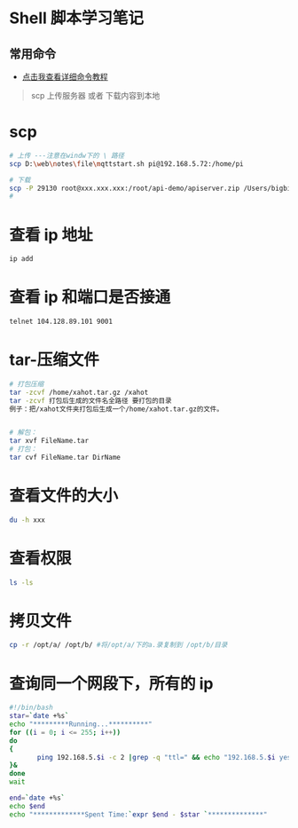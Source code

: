 # Shell 脚本学习笔记

## 常用命令

- [点击我查看详细命令教程](https://www.runoob.com/linux/linux-command-manual.html)

> scp 上传服务器 或者 下载内容到本地

# scp

```bash
# 上传 ---注意在windw下的 \ 路径
scp D:\web\notes\file\mqttstart.sh pi@192.168.5.72:/home/pi

# 下载
scp -P 29130 root@xxx.xxx.xxx:/root/api-demo/apiserver.zip /Users/bigbird/Down104
#
```

# 查看 ip 地址

```bash
ip add
```

# 查看 ip 和端口是否接通

```bash
telnet 104.128.89.101 9001
```

# tar-压缩文件

```bash
# 打包压缩
tar -zcvf /home/xahot.tar.gz /xahot
tar -zcvf 打包后生成的文件名全路径 要打包的目录
例子：把/xahot文件夹打包后生成一个/home/xahot.tar.gz的文件。


# 解包：
tar xvf FileName.tar
# 打包：
tar cvf FileName.tar DirName
```

# 查看文件的大小

```bash
du -h xxx
```

# 查看权限

```bash
ls -ls
```

# 拷贝文件

```bash
cp -r /opt/a/ /opt/b/ #将/opt/a/下的a.录复制到 /opt/b/目录
```

# 查询同一个网段下，所有的 ip

```bash
#!/bin/bash
star=`date +%s`
echo "*********Running...**********"
for ((i = 0; i <= 255; i++))
do
{
       ping 192.168.5.$i -c 2 |grep -q "ttl=" && echo "192.168.5.$i yes" >> ipyes.txt || echo "192.168.5.$i no" >> ipno.txt
}&
done
wait

end=`date +%s`
echo $end
echo "*************Spent Time:`expr $end - $star `**************"
```
